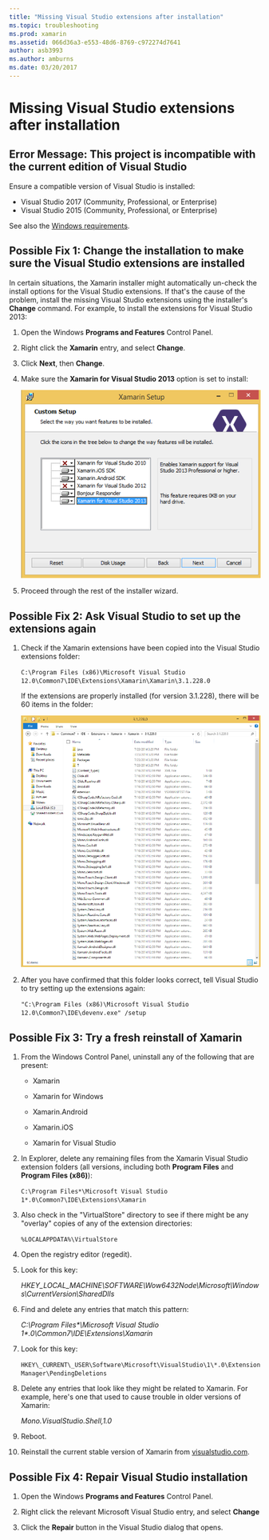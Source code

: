 ```yaml
---
title: "Missing Visual Studio extensions after installation"
ms.topic: troubleshooting
ms.prod: xamarin
ms.assetid: 066d36a3-e553-48d6-8769-c972274d7641
author: asb3993
ms.author: amburns
ms.date: 03/20/2017
---
```


# Missing Visual Studio extensions after installation

## Error Message: This project is incompatible with the current edition of Visual Studio

Ensure  a compatible version of Visual Studio is installed:

-   Visual Studio 2017 (Community, Professional, or Enterprise)
-   Visual Studio 2015 (Community, Professional, or Enterprise)

See also the [Windows requirements](~/cross-platform/get-started/requirements.md#windows).

## Possible Fix 1: Change the installation to make sure the Visual Studio extensions are installed

In certain situations, the Xamarin installer might automatically un-check the install options for the Visual Studio extensions. If that's the cause of the problem, install the missing Visual Studio extensions using the installer's **Change** command. For example, to install the extensions for Visual Studio 2013:

1. Open the Windows **Programs and Features** Control Panel.

2. Right click the **Xamarin** entry, and select **Change**.

3. Click **Next**, then **Change**.

4. Make sure the **Xamarin for Visual Studio 2013** option is set to install:

    ![](missing-vs-extensions-images/installer.png "Enable Xamarin for Visual Studio 2013 installation option")

5. Proceed through the rest of the installer wizard.

## Possible Fix 2: Ask Visual Studio to set up the extensions again

1. Check if the Xamarin extensions have been copied into the Visual Studio extensions folder:

    `C:\Program Files (x86)\Microsoft Visual Studio 12.0\Common7\IDE\Extensions\Xamarin\Xamarin\3.1.228.0`

    If the extensions are properly installed (for version 3.1.228), there will be 60 items in the folder:


	![](missing-vs-extensions-images/folder.png "List of 'Xamarin\3.1.228.0' folder contents in Explorer")

2. After you have confirmed that this folder looks correct, tell Visual Studio to try setting up the extensions again:

    `"C:\Program Files (x86)\Microsoft Visual Studio 12.0\Common7\IDE\devenv.exe" /setup`

## Possible Fix 3: Try a fresh reinstall of Xamarin

1.  From the Windows Control Panel, uninstall any of the following that are present:

    *   Xamarin

    *   Xamarin for Windows

    *   Xamarin.Android

    *   Xamarin.iOS

    *   Xamarin for Visual Studio

2.  In Explorer, delete any remaining files from the Xamarin Visual Studio extension folders (all versions, including both **Program Files** and **Program Files (x86)**):

    `C:\Program Files*\Microsoft Visual Studio 1*.0\Common7\IDE\Extensions\Xamarin`

3.  Also check in the "VirtualStore" directory to see if there might be any "overlay" copies of any of the extension directories:

    `%LOCALAPPDATA%\VirtualStore`

4.  Open the registry editor (regedit).

5.  Look for this key:

    _HKEY\_LOCAL\_MACHINE\SOFTWARE\Wow6432Node\Microsoft\Windows\CurrentVersion\SharedDlls_

6.  Find and delete any entries that match this pattern:

    _C:\Program Files\*\Microsoft Visual Studio 1\*.0\Common7\IDE\Extensions\Xamarin_

7.  Look for this key:

    `HKEY\_CURRENT\_USER\Software\Microsoft\VisualStudio\1\*.0\ExtensionManager\PendingDeletions`

8.  Delete any entries that look like they might be related to Xamarin. For example, here's one that used to cause trouble in older versions of Xamarin:

    _Mono.VisualStudio.Shell,1.0_

9.  Reboot.

10.  Reinstall the current stable version of Xamarin from [visualstudio.com](https://visualstudio.com/xamarin).

## Possible Fix 4: Repair Visual Studio installation

1.  Open the Windows **Programs and Features** Control Panel.

2.  Right click the relevant Microsoft Visual Studio entry, and select **Change**

3.  Click the **Repair** button in the Visual Studio dialog that opens.
